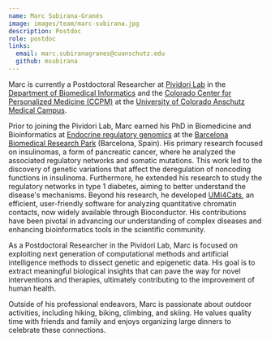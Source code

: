 ```yaml
---
name: Marc Subirana-Granés
image: images/team/marc-subirana.jpg
description: Postdoc
role: postdoc
links:
  email: marc.subiranagranes@cuanschutz.edu
  github: msubirana
---
```


Marc is currently a Postdoctoral Researcher at [Pividori Lab](/) in the [Department of Biomedical Informatics](https://medschool.cuanschutz.edu/dbmi) and the [Colorado Center for Personalized Medicine (CCPM)](https://medschool.cuanschutz.edu/ccpm) at the [University of Colorado Anschutz Medical Campus](https://www.cuanschutz.edu/).

Prior to joining the Pividori Lab, Marc earned his PhD in Biomedicine and Bioinformatics at [Endocrine regulatory genomics](https://www.upf.edu/web/endocrine-regulatory-genomics/research) at the [Barcelona Biomedical Research Park](https://www.prbb.org/) (Barcelona, Spain).
His primary research focused on insulinomas, a form of pancreatic cancer, where he analyzed the associated regulatory networks and somatic mutations.
This work led to the discovery of genetic variations that affect the deregulation of noncoding functions in insulinoma.
Furthermore, he extended his research to study the regulatory networks in type 1 diabetes, aiming to better understand the disease's mechanisms.
Beyond his research, he developed [UMI4Cats](https://bioconductor.org/packages/release/bioc/html/UMI4Cats.html), an efficient, user-friendly software for analyzing quantitative chromatin contacts, now widely available through Bioconductor.
His contributions have been pivotal in advancing our understanding of complex diseases and enhancing bioinformatics tools in the scientific community.

As a Postdoctoral Researcher in the Pividori Lab, Marc is focused on exploiting next generation of computational methods and artificial intelligence methods to dissect genetic and epigenetic data.
His goal is to extract meaningful biological insights that can pave the way for novel interventions and therapies, ultimately contributing to the improvement of human health.

Outside of his professional endeavors, Marc is passionate about outdoor activities, including hiking, biking, climbing, and skiing.
He values quality time with friends and family and enjoys organizing large dinners to celebrate these connections.
